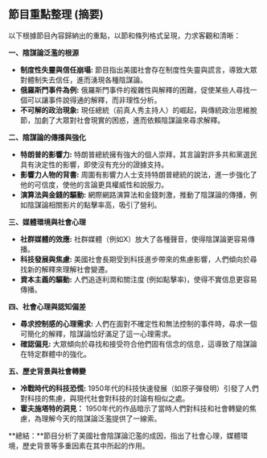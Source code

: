 ## 節目重點整理 (摘要)

以下根據節目內容歸納出的重點，以節和條列格式呈現，力求客觀和清晰：

**一、陰謀論泛濫的根源**

*   **制度性失靈與信任崩塌:** 節目指出美國社會存在制度性失靈與謊言，導致大眾對體制失去信任，進而湧現各種陰謀論。
*   **俄羅斯門事件為例:** 俄羅斯門事件的複雜性與解釋的困難，促使某些人尋找一個可以讓事件說得通的解釋，而非理性分析。
*   **不可解的政治現象:** 現任總統（前真人秀主持人）的崛起，與傳統政治思維脫節，加劇了大眾對社會現實的困惑，進而依賴陰謀論來尋求解釋。

**二、陰謀論的傳播與強化**

*   **特朗普的影響力:** 特朗普總統擁有強大的個人崇拜，其言論對許多共和黨選民具有決定性的影響，即使沒有充分的證據支持。
*   **影響力人物的背書:** 周圍有影響力人士支持特朗普總統的說法，進一步強化了他的可信度，使他的言論更具權威性和說服力。
*   **演算法與金錢的驅動:** 網際網路演算法和金錢刺激，推動了陰謀論的傳播，例如陰謀論相關影片的點擊率高，吸引了營利。

**三、媒體環境與社會心理**

*   **社群媒體的效應:** 社群媒體（例如X）放大了各種聲音，使得陰謀論更容易傳播。
*   **科技發展與焦慮:** 美國社會長期受到科技進步帶來的焦慮影響，人們傾向於尋找新的解釋來理解社會變遷。
*   **資本主義的驅動:** 人們追逐利潤和關注度 (例如點擊率)，使得不實信息更容易傳播。

**四、社會心理與認知偏差**

*   **尋求控制感的心理需求:** 人們在面對不確定性和無法控制的事件時，尋求一個可簡化的解釋，陰謀論恰好滿足了這一心理需求。
*   **確認偏見:** 大眾傾向於尋找和接受符合他們固有信念的信息，這導致了陰謀論在特定群體中的強化。

**五、歷史背景與社會轉變**

*   **冷戰時代的科技恐慌:** 1950年代的科技快速發展（如原子彈發明）引發了人們對科技的焦慮，與現代社會對科技的討論有相似之處。
*  **霍夫施塔特的洞見：** 1950年代的作品暗示了當時人們對科技和社會轉變的焦慮，為理解今天的陰謀論泛濫提供了一線索。

**總結：**節目分析了美國社會陰謀論氾濫的成因，指出了社會心理，媒體環境，歷史背景等多重因素在其中所起的作用。